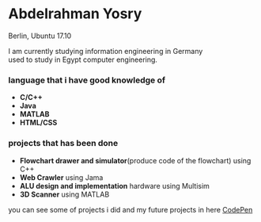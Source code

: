 # Abdelrahman Yosry

Berlin, Ubuntu 17.10

I am currently studying information engineering in Germany  
used to study in Egypt computer engineering.  



### language that i have good knowledge of 
  + **C/C++**
  + **Java**
  + **MATLAB**
  + **HTML/CSS**

### projects that has been done
   + **Flowchart drawer and simulator**(produce code of the flowchart) using C++
   + **Web Crawler** using Jama
   + **ALU design and implementation** hardware using Multisim
   + **3D Scanner** using MATLAB



you can see some of projects i did and my future projects in here
[CodePen](https://codepen.io/yosry/)

